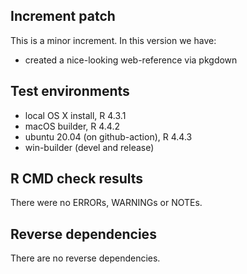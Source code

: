 ## Increment patch
This is a minor increment. In this version we have:
- created a nice-looking web-reference via pkgdown

## Test environments
* local OS X install, R 4.3.1
* macOS builder, R 4.4.2
* ubuntu 20.04 (on github-action), R 4.4.3
* win-builder (devel and release)

## R CMD check results
There were no ERRORs, WARNINGs or NOTEs.

## Reverse dependencies
There are no reverse dependencies.
